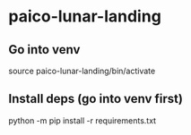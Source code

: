 # paico-lunar-landing
## Go into venv
source paico-lunar-landing/bin/activate

## Install deps (go into venv first)
python -m pip install -r requirements.txt

